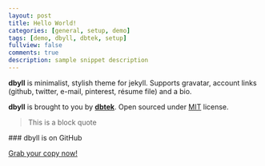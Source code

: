 ```yaml
---
layout: post
title: Hello World!
categories: [general, setup, demo]
tags: [demo, dbyll, dbtek, setup]
fullview: false
comments: true
description: sample snippet description
---
```


**dbyll** is minimalist, stylish theme for jekyll. Supports gravatar, account links (github, twitter, e-mail, pinterest, résume file) and a bio.  

**dbyll** is brought to you by **[dbtek](http://ismaildemirbilek.com)**. Open sourced under [MIT](http://opensource.org/licenses/MIT) license.

<blockquote> This is a block quote </blockquote>
### dbyll is on GitHub

<a class="btn btn-default" href="https://github.com/dbtek/dbyll">Grab your copy now!</a>
